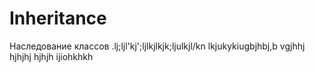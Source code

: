 # Inheritance
Наследование классов
.lj;ljl'kj';ljlkjlkjk;ljulkjl/kn lkjukykiugbjhbj,b
vgjhhj
hjhjhj
hjhjh
ijiohkhkh
